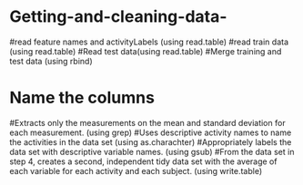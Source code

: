 # Getting-and-cleaning-data-
#read feature names and activityLabels (using read.table)
#read train data (using read.table)
#Read test data(using read.table)
#Merge training and test data (using rbind)
# Name the columns
#Extracts only the measurements on the mean and standard deviation for each measurement. (using grep)
#Uses descriptive activity names to name the activities in the data set (using as.charachter)
#Appropriately labels the data set with descriptive variable names. (using gsub)
#From the data set in step 4, creates a second, independent tidy data set with the average of each variable for each activity and each subject.
(using write.table)

